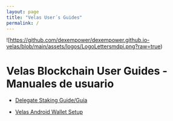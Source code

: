 ```yaml
---
layout: page
title: "Velas User´s Guides"
permalink: /
---
```


![https://github.com/dexempower/dexempower.github.io-velas/blob/main/assets/logos/LogoLettersmdpi.png?raw=true)

# Velas Blockchain User Guides - Manuales de usuario

-   [Delegate Staking Guide/Guía](https://dexempower.github.io/dexempower.github.io-velas/guides/delegate-staking/2020/11/20/velas-staking-guide)

-   [Velas Android Wallet Setup](https://dexempower.github.io-symblox/guides/yield-farming/2020/10/22/symblox-guide-for-mobile)
